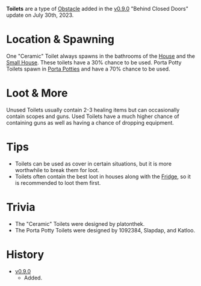 **Toilets** are a type of [Obstacle](/obstacles) added in the [v0.9.0](https://github.com/HasangerGames/suroi/releases/tag/v0.9.0) "Behind Closed Doors" update on July 30th, 2023.

# Location & Spawning

One "Ceramic" Toilet always spawns in the bathrooms of the [House](/buildings/house) and the [Small House](/buildings/small_house). These toilets have a 30% chance to be used. Porta Potty Toilets spawn in [Porta Potties](/buildings/porta_potty) and have a 70% chance to be used.

# Loot & More

Unused Toilets usually contain 2-3 healing items but can occasionally contain scopes and guns. Used Toilets have a much higher chance of containing guns as well as having a chance of dropping equipment.

# Tips

- Toilets can be used as cover in certain situations, but it is more worthwhile to break them for loot.
- Toilets often contain the best loot in houses along with the [Fridge](/obstacles/fridge), so it is recommended to loot them first.

# Trivia

- The "Ceramic" Toilets were designed by platonthek.
- The Porta Potty Toilets were designed by 1092384, Slapdap, and Katloo.

# History

- [v0.9.0](https://github.com/HasangerGames/suroi/releases/tag/v0.9.0)
  - Added.
